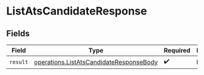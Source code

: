 # ListAtsCandidateResponse


## Fields

| Field                                                                                              | Type                                                                                               | Required                                                                                           | Description                                                                                        |
| -------------------------------------------------------------------------------------------------- | -------------------------------------------------------------------------------------------------- | -------------------------------------------------------------------------------------------------- | -------------------------------------------------------------------------------------------------- |
| `result`                                                                                           | [operations.ListAtsCandidateResponseBody](../../models/operations/listatscandidateresponsebody.md) | :heavy_check_mark:                                                                                 | N/A                                                                                                |